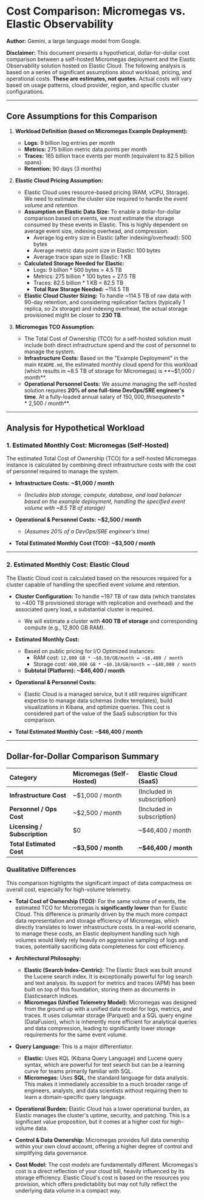 # Cost Comparison: Micromegas vs. Elastic Observability

**Author:** Gemini, a large language model from Google.

**Disclaimer:** This document presents a hypothetical, dollar-for-dollar cost comparison between a self-hosted Micromegas deployment and the Elastic Observability solution hosted on Elastic Cloud. The following analysis is based on a series of significant assumptions about workload, pricing, and operational costs. **These are estimates, not quotes.** Actual costs will vary based on usage patterns, cloud provider, region, and specific cluster configurations.

---

## Core Assumptions for this Comparison

1.  **Workload Definition (based on Micromegas Example Deployment):**
    *   **Logs:** 9 billion log entries per month
    *   **Metrics:** 275 billion metric data points per month
    *   **Traces:** 165 billion trace events per month (equivalent to 82.5 billion spans)
    *   **Retention:** 90 days (3 months)

2.  **Elastic Cloud Pricing Assumption:**
    *   Elastic Cloud uses resource-based pricing (RAM, vCPU, Storage). We need to estimate the cluster size required to handle the *event volume* and *retention*.
    *   **Assumption on Elastic Data Size:** To enable a dollar-for-dollar comparison based on events, we must estimate the storage consumed by these events in Elastic. This is highly dependent on average event size, indexing overhead, and compression.
        *   Average log entry size in Elastic (after indexing/overhead): 500 bytes
        *   Average metric data point size in Elastic: 100 bytes
        *   Average trace span size in Elastic: 1 KB
    *   **Calculated Storage Needed for Elastic:**
        *   Logs: 9 billion * 500 bytes = 4.5 TB
        *   Metrics: 275 billion * 100 bytes = 27.5 TB
        *   Traces: 82.5 billion * 1 KB = 82.5 TB
        *   **Total Raw Storage Needed:** ~114.5 TB
    *   **Elastic Cloud Cluster Sizing:** To handle ~114.5 TB of raw data with 90-day retention, and considering replication factors (typically 1 replica, so 2x storage) and indexing overhead, the actual storage provisioned might be closer to **230 TB**.

3.  **Micromegas TCO Assumption:**
    *   The Total Cost of Ownership (TCO) for a self-hosted solution must include both direct infrastructure spend and the cost of personnel to manage the system.
    *   **Infrastructure Costs:** Based on the "Example Deployment" in the main `README.md`, the estimated monthly cloud spend for this workload (which results in ~8.5 TB of storage for Micromegas) is **~$1,000 / month**.
    *   **Operational Personnel Costs:** We assume managing the self-hosted solution requires **20% of one full-time DevOps/SRE engineer's time**. At a fully-loaded annual salary of $150,000, this equates to **~$2,500 / month**.

---

## Analysis for Hypothetical Workload

### 1. Estimated Monthly Cost: Micromegas (Self-Hosted)

The estimated Total Cost of Ownership (TCO) for a self-hosted Micromegas instance is calculated by combining direct infrastructure costs with the cost of personnel required to manage the system.

*   **Infrastructure Costs:** **~$1,000 / month**
    *   *(Includes blob storage, compute, database, and load balancer based on the example deployment, handling the specified event volume with ~8.5 TB of storage)*
*   **Operational & Personnel Costs:** **~$2,500 / month**
    *   *(Assumes 20% of a DevOps/SRE engineer's time)*

*   **Total Estimated Monthly Cost (TCO):** **~$3,500 / month**

---

### 2. Estimated Monthly Cost: Elastic Cloud

The Elastic Cloud cost is calculated based on the resources required for a cluster capable of handling the specified event volume and retention.

*   **Cluster Configuration:** To handle ~197 TB of raw data (which translates to ~400 TB provisioned storage with replication and overhead) and the associated query load, a substantial cluster is required.
    *   We will estimate a cluster with **400 TB of storage** and corresponding compute (e.g., 12,800 GB RAM).

*   **Estimated Monthly Cost:**
    *   Based on public pricing for I/O Optimized instances:
        *   RAM cost: `12,800 GB * ~$0.50/GB/month = ~$6,400 / month`
        *   Storage cost: `400,000 GB * ~$0.10/GB/month = ~$40,000 / month`
    *   **Subtotal (Platform):** **~$46,400 / month**

*   **Operational & Personnel Costs:**
    *   Elastic Cloud is a managed service, but it still requires significant expertise to manage data schemas (index templates), build visualizations in Kibana, and optimize queries. This cost is considered part of the value of the SaaS subscription for this comparison.

*   **Total Estimated Monthly Cost:** **~$46,400 / month**

---

## Dollar-for-Dollar Comparison Summary

| Category | Micromegas (Self-Hosted) | Elastic Cloud (SaaS) |
| :--- | :--- | :--- |
| **Infrastructure Cost** | ~$1,000 / month | (Included in subscription) |
| **Personnel / Ops Cost** | ~$2,500 / month | (Included in subscription) |
| **Licensing / Subscription** | $0 | ~$46,400 / month |
| **Total Estimated Cost** | **~$3,500 / month** | **~$46,400 / month** |

### Qualitative Differences

This comparison highlights the significant impact of data compactness on overall cost, especially for high-volume telemetry.

*   **Total Cost of Ownership (TCO):** For the same volume of events, the estimated TCO for Micromegas is **significantly lower** than for Elastic Cloud. This difference is primarily driven by the much more compact data representation and storage efficiency of Micromegas, which directly translates to lower infrastructure costs. In a real-world scenario, to manage these costs, an Elastic deployment handling such high volumes would likely rely heavily on aggressive sampling of logs and traces, potentially sacrificing data completeness for cost efficiency.

*   **Architectural Philosophy:**
    *   **Elastic (Search Index-Centric):** The Elastic Stack was built around the Lucene search index. It is exceptionally powerful for log search and text analysis. Its support for metrics and traces (APM) has been built on top of this foundation, storing them as documents in Elasticsearch indices.
    *   **Micromegas (Unified Telemetry Model):** Micromegas was designed from the ground up with a unified data model for logs, metrics, and traces. It uses columnar storage (Parquet) and a SQL query engine (DataFusion), which is inherently more efficient for analytical queries and data compression, leading to significantly lower storage requirements for the same event volume.

*   **Query Language:** This is a major differentiator.
    *   **Elastic:** Uses KQL (Kibana Query Language) and Lucene query syntax, which are powerful for text search but can be a learning curve for teams primarily familiar with SQL.
    *   **Micromegas:** Uses **SQL**, the standard language for data analysis. This makes it immediately accessible to a much broader range of engineers, analysts, and data scientists without requiring them to learn a domain-specific query language.

*   **Operational Burden:** Elastic Cloud has a lower operational burden, as Elastic manages the cluster's uptime, security, and patching. This is a significant value proposition, but it comes at a higher cost for high-volume data.

*   **Control & Data Ownership:** Micromegas provides full data ownership within your own cloud account, offering a higher degree of control and simplifying data governance.

*   **Cost Model:** The cost models are fundamentally different. Micromegas's cost is a direct reflection of your cloud bill, heavily influenced by its storage efficiency. Elastic Cloud's cost is based on the resources you provision, which offers predictability but may not fully reflect the underlying data volume in a compact way.
